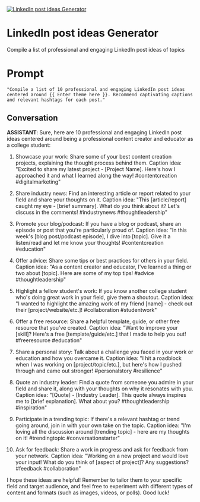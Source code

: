 
[![LinkedIn post ideas Generator](https://flow-prompt-covers.s3.us-west-1.amazonaws.com/icon/realistic/real_8.png)]()
# LinkedIn post ideas Generator 
Compile a list of professional and engaging LinkedIn post ideas of topics 

# Prompt

```
"Compile a list of 10 professional and engaging LinkedIn post ideas centered around {{ Enter theme here }}. Recommend captivating captions and relevant hashtags for each post."
```

## Conversation

**ASSISTANT**: Sure, here are 10 professional and engaging LinkedIn post ideas centered around being a professional content creator and educator as a college student:



1. Showcase your work: Share some of your best content creation projects, explaining the thought process behind them. Caption idea: "Excited to share my latest project - [Project Name]. Here's how I approached it and what I learned along the way! #contentcreation #digitalmarketing"



2. Share industry news: Find an interesting article or report related to your field and share your thoughts on it. Caption idea: "This [article/report] caught my eye - [brief summary]. What do you think about it? Let's discuss in the comments! #industrynews #thoughtleadership"



3. Promote your blog/podcast: If you have a blog or podcast, share an episode or post that you're particularly proud of. Caption idea: "In this week's [blog post/podcast episode], I dive into [topic]. Give it a listen/read and let me know your thoughts! #contentcreation #education"



4. Offer advice: Share some tips or best practices for others in your field. Caption idea: "As a content creator and educator, I've learned a thing or two about [topic]. Here are some of my top tips! #advice #thoughtleadership"



5. Highlight a fellow student's work: If you know another college student who's doing great work in your field, give them a shoutout. Caption idea: "I wanted to highlight the amazing work of my friend [name] - check out their [project/website/etc.]! #collaboration #studentwork"



6. Offer a free resource: Share a helpful template, guide, or other free resource that you've created. Caption idea: "Want to improve your [skill]? Here's a free [template/guide/etc.] that I made to help you out! #freeresource #education"



7. Share a personal story: Talk about a challenge you faced in your work or education and how you overcame it. Caption idea: "I hit a roadblock when I was working on [project/topic/etc.], but here's how I pushed through and came out stronger! #personalstory #resilience"



8. Quote an industry leader: Find a quote from someone you admire in your field and share it, along with your thoughts on why it resonates with you. Caption idea: "[Quote] - [Industry Leader]. This quote always inspires me to [brief explanation]. What about you? #thoughtleadership #inspiration"



9. Participate in a trending topic: If there's a relevant hashtag or trend going around, join in with your own take on the topic. Caption idea: "I'm loving all the discussion around [trending topic] - here are my thoughts on it! #trendingtopic #conversationstarter"



10. Ask for feedback: Share a work in progress and ask for feedback from your network. Caption idea: "Working on a new project and would love your input! What do you think of [aspect of project]? Any suggestions? #feedback #collaboration"



I hope these ideas are helpful! Remember to tailor them to your specific field and target audience, and feel free to experiment with different types of content and formats (such as images, videos, or polls). Good luck!


